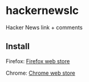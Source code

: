 # hackernewslc
Hacker News link + comments

## Install

Firefox: [Firefox web store](https://addons.mozilla.org/en-GB/firefox/addon/hacker-news-link-comments/)

Chrome: [Chrome web store](https://chrome.google.com/webstore/detail/hacker-news-link-%20-commen/bipcipdhbhamgbiikepkjidomimaoame?hl=en-US)
